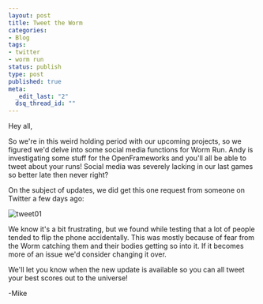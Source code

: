```yaml
--- 
layout: post
title: Tweet the Worm
categories: 
- Blog
tags: 
- twitter
- worm run
status: publish
type: post
published: true
meta: 
  _edit_last: "2"
  dsq_thread_id: ""
---
```

Hey all,

So we're in this weird holding period with our upcoming projects, so we figured we'd delve into some social media functions for Worm Run. Andy is investigating some stuff for the OpenFrameworks and you'll all be able to tweet about your runs! Social media was severely lacking in our last games so better late then never right?

On the subject of updates, we did get this one request from someone on Twitter a few days ago:

![tweet01](http://goldenrubygames.com/wp/wp-content/uploads/2013/06/tweet01.jpg)

We know it's a bit frustrating, but we found while testing that a lot of people tended to flip the phone accidentally. This was mostly because of fear from the Worm catching them and their bodies getting so into it. If it becomes more of an issue we'd consider changing it over.

We'll let you know when the new update is available so you can all tweet your best scores out to the universe!

-Mike
